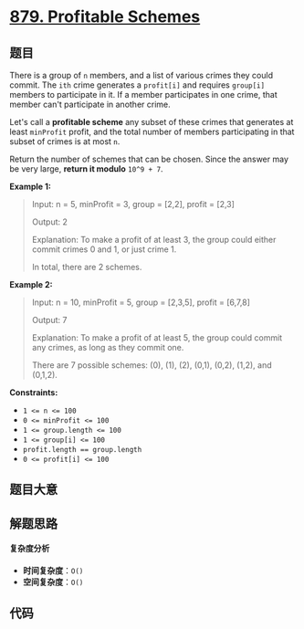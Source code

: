 # [879. Profitable Schemes](https://leetcode.com/problems/profitable-schemes/)

## 题目

There is a group of `n` members, and a list of various crimes they could
commit. The `ith` crime generates a `profit[i]` and requires `group[i]`
members to participate in it. If a member participates in one crime, that
member can't participate in another crime.

Let's call a **profitable scheme** any subset of these crimes that generates
at least `minProfit` profit, and the total number of members participating in
that subset of crimes is at most `n`.

Return the number of schemes that can be chosen. Since the answer may be very
large, **return it modulo** `10^9 + 7`.

**Example 1:**

> Input: n = 5, minProfit = 3, group = [2,2], profit = [2,3]
>
> Output: 2
>
> Explanation: To make a profit of at least 3, the group could either commit crimes 0 and 1, or just crime 1.
>
> In total, there are 2 schemes.

**Example 2:**

> Input: n = 10, minProfit = 5, group = [2,3,5], profit = [6,7,8]
>
> Output: 7
>
> Explanation: To make a profit of at least 5, the group could commit any crimes, as long as they commit one.
>
> There are 7 possible schemes: (0), (1), (2), (0,1), (0,2), (1,2), and (0,1,2).

**Constraints:**

- `1 <= n <= 100`
- `0 <= minProfit <= 100`
- `1 <= group.length <= 100`
- `1 <= group[i] <= 100`
- `profit.length == group.length`
- `0 <= profit[i] <= 100`

## 题目大意

## 解题思路

#### 复杂度分析

- **时间复杂度**：`O()`
- **空间复杂度**：`O()`

## 代码

```javascript

```
